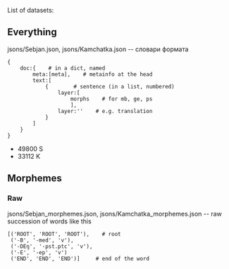 List of datasets:

## Everything

jsons/Sebjan.json, jsons/Kamchatka.json -- словари формата

```
{
    doc:{    # in a dict, named
        meta:[meta],    # metainfo at the head
        text:[
            {        # sentence (in a list, numbered)
                layer:[
                    morphs    # for mb, ge, ps
                    ],
                layer:''    # e.g. translation
            }
        ]
    }
}
```

- 49800 S
- 33112 K



## Morphemes

### Raw

jsons/Sebjan_morphemes.json, jsons/Kamchatka_morphemes.json -- raw succession of words like this

```
[('ROOT', 'ROOT', 'ROOT'),    # root
 ('-B', '-med', 'v'),
 ('-DEŋ', '-pst.ptc', 'v'),
 ('-E', '-ep', 'v')
 ('END', 'END', 'END')]     # end of the word
 ```
